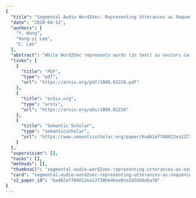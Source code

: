 ```yaml
---
{
  "title": "Segmental Audio Word2Vec: Representing Utterances as Sequences of Vectors with Applications in Spoken Term Detection",
  "date": "2018-04-12",
  "authors": [
    "Y. Wang",
    "Hung-yi Lee",
    "L. Lee"
  ],
  "abstract": "While Word2Vec represents words (in text) as vectors carrying semantic information, audio Word2Vec was shown to be able to represent signal segments of spoken words as vectors carrying phonetic structure information. Audio Word2Vec can be trained in an unsupervised way from an unlabeled corpus, except the word boundaries are needed. In this paper, we extend audio Word2Vec from word-level to utterance-level by proposing a new segmental audio Word2Vec, in which unsupervised spoken word boundary segmentation and audio Word2Vec are jointly learned and mutually enhanced, so an utterance can be directly represented as a sequence of vectors carrying phonetic structure information. This is achieved by a segmental sequence-to-sequence autoencoder (SSAE), in which a segmentation gate trained with reinforcement learning is inserted in the encoder. Experiments on English, Czech, French and German show very good performance in both unsupervised spoken word segmentation and spoken term detection applications (significantly better than frame-based DTW).",
  "links": [
    {
      "title": "PDF",
      "type": "pdf",
      "url": "https://arxiv.org/pdf/1808.02228.pdf"
    },
    {
      "title": "arXiv.org",
      "type": "arxiv",
      "url": "https://arxiv.org/abs/1808.02228"
    },
    {
      "title": "Semantic Scholar",
      "type": "semanticscholar",
      "url": "https://www.semanticscholar.org/paper/ba462ef704012ea12730bb4bee0ce2b56b0eba70"
    }
  ],
  "supervision": [],
  "tasks": [],
  "methods": [],
  "thumbnail": "segmental-audio-word2vec-representing-utterances-as-sequences-of-vectors-with-applications-in-spoken-term-detection-thumb.jpg",
  "card": "segmental-audio-word2vec-representing-utterances-as-sequences-of-vectors-with-applications-in-spoken-term-detection-card.jpg",
  "s2_paper_id": "ba462ef704012ea12730bb4bee0ce2b56b0eba70"
}
---
```



